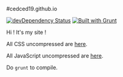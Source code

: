 #cedced19.github.io

[![devDependency Status](https://david-dm.org/cedced19/cedced19.github.io/dev-status.svg)](https://david-dm.org/cedced19/cedced19.github.io#info=devDependencies)
[![Built with Grunt](https://cdn.gruntjs.com/builtwith.png)](http://gruntjs.com/)

Hi ! It's my site !

All CSS uncompressed are [here](//github.com/cedced19/cedced19.github.io/tree/master/dev/styles).

All JavaScript uncompressed are [here](//github.com/cedced19/cedced19.github.io/tree/master/dev/scripts).

Do `grunt` to compile.